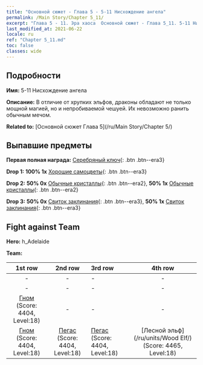 ```yaml
---
title: "Основной сюжет - Глава 5 - 5-11 Нисхождение ангела"
permalink: /Main Story/Chapter 5_11/
excerpt: "Глава 5 - 11. Эра хаоса  Основной сюжет - Глава 5_11. 5-11 Нисхождение ангела"
last_modified_at: 2021-06-22
locale: ru
ref: "Chapter 5_11.md"
toc: false
classes: wide
---
```


## Подробности

 **Имя:** 5-11 Нисхождение ангела

 **Описание:** В отличие от хрупких эльфов, драконы обладают не только мощной магией, но и непробиваемой чешуей. Их невозможно ранить обычным мечом.

 **Related to:** [Основной сюжет Глава 5](/ru/Main Story/Chapter 5/)

## Выпавшие предметы

 **Первая полная награда:** [Серебряный ключ](/ItemsRU/con_693/){: .btn .btn--era3}

 **Drop 1:** **100% 1x** [Хорошие самоцветы](/ItemsRU/mat_16/){: .btn .btn--era3}

 **Drop 2:** **50% 0x** [Обычные кристаллы](/ItemsRU/mat_11/){: .btn .btn--era2}, **50% 1x** [Обычные кристаллы](/ItemsRU/mat_11/){: .btn .btn--era2}

 **Drop 3:** **50% 0x** [Свиток заклинания](/ItemsRU/con_694/){: .btn .btn--era3}, **50% 1x** [Свиток заклинания](/ItemsRU/con_694/){: .btn .btn--era3}


## Fight against Team
 **Hero:** h_Adelaide

 **Team:**


  | 1st row | 2nd row | 3rd row | 4th row |
  |:----:|:----:|:----|:----:|
  | - | - | - | - |
  | - | - | - | - |
  | [Гном](/ru/units/Dwarf/) (Score: 4404, Level:18)  | - | - | - |
  | [Гном](/ru/units/Dwarf/) (Score: 4404, Level:18)  | [Пегас](/ru/units/Pegasus/) (Score: 4404, Level:18)  | [Пегас](/ru/units/Pegasus/) (Score: 4404, Level:18)  | [Лесной эльф](/ru/units/Wood Elf/) (Score: 4465, Level:18)  |


